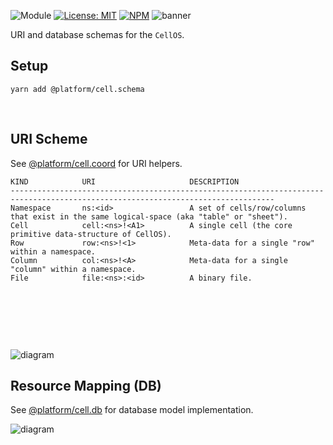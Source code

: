 ![Module](https://img.shields.io/badge/%40platform-cell.schema-%23EA4E7E.svg)
[![License: MIT](https://img.shields.io/badge/license-MIT-blue.svg)](https://opensource.org/licenses/MIT)
[![NPM](https://img.shields.io/npm/v/@platform/cell.schema.svg?colorB=blue&style=flat)](https://www.npmjs.com/package/@platform/cell.schema)
![banner](https://user-images.githubusercontent.com/185555/68096906-c7ece580-ff18-11e9-8b4f-bfa6c7ca21f1.png)

URI and database schemas for the `CellOS`.

## Setup

    yarn add @platform/cell.schema

<p>&nbsp;</p>

## URI Scheme

See [@platform/cell.coord](../cell.schema) for URI helpers.

```
KIND            URI                     DESCRIPTION
---------------------------------------------------------------------------------------------------------------------------------
Namespace       ns:<id>                 A set of cells/row/columns that exist in the same logical-space (aka "table" or "sheet").
Cell            cell:<ns>!<A1>          A single cell (the core primitive data-structure of CellOS).
Row             row:<ns>!<1>            Meta-data for a single "row" within a namespace.
Column          col:<ns>!<A>            Meta-data for a single "column" within a namespace.
File            file:<ns>:<id>          A binary file.
```

<p>&nbsp;</p>
<p>&nbsp;</p>
<p>&nbsp;</p>

![diagram](https://user-images.githubusercontent.com/185555/69760850-7c052780-11ca-11ea-8f8e-ecc54949598b.png)

## Resource Mapping (DB)

See [@platform/cell.db](../cell.db) for database model implementation.

![diagram](https://user-images.githubusercontent.com/185555/69760949-cbe3ee80-11ca-11ea-852b-dcaa028b67df.png)

<p>&nbsp;</p>
<p>&nbsp;</p>

